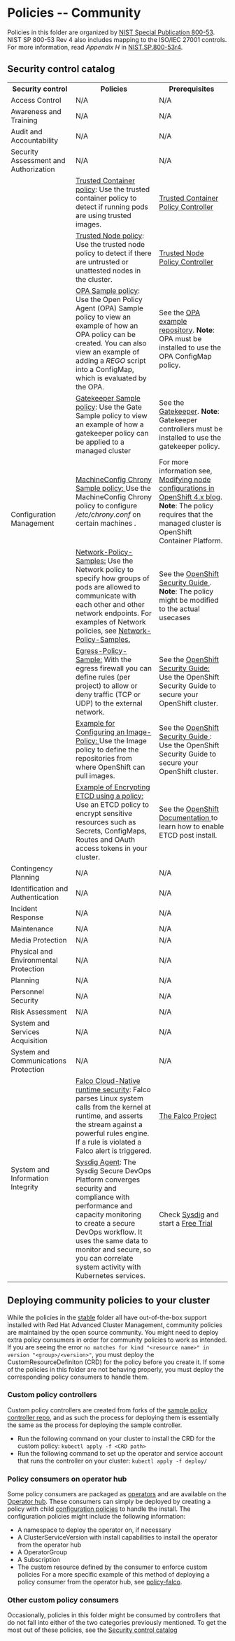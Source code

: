 # Policies -- Community
Policies in this folder are organized by [NIST Special Publication 800-53](https://nvd.nist.gov/800-53). NIST SP 800-53 Rev 4 also includes mapping to the ISO/IEC 27001 controls. For more information, read _Appendix H_ in [NIST.SP.800-53r4](https://nvlpubs.nist.gov/nistpubs/SpecialPublications/NIST.SP.800-53r4.pdf).

## Security control catalog
<table>
  <tr>
    <th>Security control</th>
    <th>Policies</th>
    <th>Prerequisites</th>
  </tr>
  <tr>
    <td>Access Control</td>
    <td>N/A</td>
    <td>N/A</td>
  </tr>
  <tr>
    <td>Awareness and Training</td>
    <td>N/A</td>
    <td>N/A</td>
  </tr>
  <tr>
    <td>Audit and Accountability</td>
    <td>N/A</td>
    <td>N/A</td>
  </tr>
  <tr>
    <td>Security Assessment and Authorization</td>
    <td>N/A</td>
    <td>N/A</td>
  </tr>
  <tr>
    <td rowspan="9">Configuration Management</td>
    <td><a href="./CM-Configuration-Management/policy-trusted-container.yaml">Trusted Container policy</a>: Use the trusted container policy to detect if running pods are using trusted images.</td>
    <td><a href="https://github.com/ycao56/trusted-container-policy-controller">Trusted Container Policy Controller</a></td>
  </tr>
  <tr>
    <td><a href="./CM-Configuration-Management/policy-trusted-node.yaml">Trusted Node policy</a>: Use the trusted node policy to detect if there are untrusted or unattested nodes in the cluster.</td>
    <td><a href="https://github.com/lumjjb/trusted-node-policy-controller">Trusted Node Policy Controller</a></td>
  </tr>
  <tr>
    <td><a href="./CM-Configuration-Management/policy-opa-sample.yaml">OPA Sample policy</a>: Use the Open Policy Agent (OPA) Sample policy to view an example of how an OPA policy can be created. You can also view an example of adding a <i>REGO</i> script into a ConfigMap, which is evaluated by the OPA.</td>
    <td>See the <a href="https://github.com/ycao56/mcm-opa">OPA example repository</a>. <b>Note</b>: OPA must be installed to use the OPA ConfigMap policy.</td>
  </tr>
  <tr>
    <td><a href="./CM-Configuration-Management/policy-gatekeeper-sample.yaml">Gatekeeper Sample policy</a>: Use the Gate Sample policy to view an example of how a gatekeeper policy can be applied to a managed cluster</td>
    <td>See the <a href="https://github.com/open-policy-agent/gatekeeper">Gatekeeper</a>. <b>Note</b>: Gatekeeper controllers must be installed to use the gatekeeper policy.</td>
  </tr>
  <tr>
    <td><a href="./CM-Configuration-Management/policy-machineconfig-chrony.yaml">MachineConfig Chrony Sample policy: </a> Use the MachineConfig Chrony policy to configure <i>/etc/chrony.conf</i> on certain machines </a>.</td> 
    <td>For more information see, <a href="https://jaosorior.dev/2019/modifying-node-configurations-in-openshift-4.x/"> Modifying node configurations in OpenShift 4.x blog</a>. <b>Note</b>: The policy requires that the managed cluster is OpenShift Container Platform.</td>
    </tr>
  <tr>
    <td><a href="./CM-Configuration-Management/policy-network-policy-samples.yaml">Network-Policy-Samples:</a> Use the Network policy to specify how groups of pods are allowed to communicate with each other and other network endpoints. For examples of Network policies, see <a href="./CM-Configuration-Management/policy-network-policy-samples.yaml">Network-Policy-Samples.</a>
    <td>See the <a href "https://access.redhat.com/articles/5059881"> OpenShift Security Guide </a>. <b>Note</b>: The policy might be modified to the actual usecases </td>
    </tr>
  <tr>
    <td><a href="./CM-Configuration-Management/policy-egress-firewall-sample.yaml">Egress-Policy-Sample:</a> With the egress firewall you can define rules (per project) to allow or deny traffic (TCP or UDP) to the external network.</td>
    <td>See the <a href "https://access.redhat.com/articles/5059881"> OpenShift Security Guide:</a> Use the OpenShift Security Guide to secure your OpenShift cluster. </td>
    </tr>  
  <tr>
    <td><a href="./CM-Configuration-Management/policy-image-policy-sample.yaml">Example for Configuring an Image-Policy: </a> Use the Image policy to define the repositories from where OpenShift can pull images.</td> 
    <td>See the <a href "https://access.redhat.com/articles/5059881"> OpenShift Security Guide </a>: Use the OpenShift Security Guide to secure your OpenShift cluster. </td>
    </tr>
  <tr>
    <td><a href="./CM-Configuration-Management/policy-encrypt-etcd-sample.yaml">Example of Encrypting ETCD using a policy:</a> Use an ETCD policy to encrypt sensitive resources such as Secrets, ConfigMaps, Routes and  OAuth access tokens in your cluster. </td> 
    <td>See the <a href "https://access.redhat.com/documentation/en-us/openshift_container_platform/4.5/html/security/encrypting-etcd#enabling-etcd-encryption_encrypting-etcd"> OpenShift Documentation </a> to learn how to enable ETCD post install.</td>
    </tr>
   <tr>
    <td>Contingency Planning</td>
    <td>N/A</td>
    <td>N/A</td>
  </tr>
  <tr>
    <td>Identification and Authentication</td>
    <td>N/A</td>
    <td>N/A</td>
  </tr>
  <tr>
    <td>Incident Response</td>
    <td>N/A</td>
    <td>N/A</td>
  </tr>
  <tr>
    <td>Maintenance</td>
    <td>N/A</td>
    <td>N/A</td>
  </tr>
  <tr>
    <td>Media Protection</td>
    <td>N/A</td>
    <td>N/A</td>
  </tr>
  <tr>
    <td>Physical and Environmental Protection</td>
    <td>N/A</td>
    <td>N/A</td>
  </tr>
  <tr>
    <td>Planning</td>
    <td>N/A</td>
    <td>N/A</td>
  </tr>
  <tr>
    <td>Personnel Security</td>
    <td>N/A</td>
    <td>N/A</td>
  </tr>
  <tr>
    <td>Risk Assessment</td>
    <td>N/A</td>
    <td>N/A</td>
  </tr>
  <tr>
    <td>System and Services Acquisition</td>
    <td>N/A</td>
    <td>N/A</td>
  </tr>
  <tr>
    <td>System and Communications Protection</td>
    <td>N/A</td>
    <td>N/A</td>
  </tr>
  <tr>
    <td rowspan="2">System and Information Integrity</td>
    <td><a href="./SI-System-and-Information-Integrity/policy-falco.yaml">Falco Cloud-Native runtime security</a>: Falco parses Linux system calls from the kernel at runtime, and asserts <br>the stream against a powerful rules engine. If a rule is violated a Falco alert is triggered.</td>
    <td><a href="https://falco.org/">The Falco Project</a></td>
  </tr>
  <tr>
    <td><a href="./SI-System-and-Information-Integrity/policy-sysdig.yaml">Sysdig Agent</a>: The Sysdig Secure DevOps Platform converges security and compliance with performance and capacity monitoring <br> to create a secure DevOps workflow. It uses the same data to monitor and secure, so you can correlate system activity with Kubernetes services.</td>
    <td>Check <a href="https://sysdig.com/">Sysdig</a> and start a <a href="https://go.sysdig.com/IBM-OpenShift-Everywhere.html">Free Trial</a></td>
  </tr>
</table>

## Deploying community policies to your cluster
While the policies in the [stable](../stable) folder all have out-of-the-box support installed with Red Hat Advanced Cluster Management, community policies are maintained by the open source community. You might need to deploy extra policy consumers in order for community policies to work as intended. If you are seeing the error `no matches for kind "<resource name>" in version "<group>/<version>"`, you must deploy the CustomResourceDefiniton (CRD) for the policy before you create it. If some of the policies in this folder are not behaving properly, you must deploy the corresponding policy consumers to handle them.

### Custom policy controllers
Custom policy controllers are created from forks of the [sample policy controller repo](https://github.com/open-cluster-management/multicloud-operators-policy-controller), and as such the process for deploying them is essentially the same as the process for deploying the sample controller. 
- Run the following command on your cluster to install the CRD for the custom policy: `kubectl apply -f <CRD path>`
- Run the following command to set up the operator and service account that runs the controller on your cluster: `kubectl apply -f deploy/`

### Policy consumers on operator hub
Some policy consumers are packaged as [operators](https://coreos.com/operators/) and are available on the [Operator hub](https://operatorhub.io/). These consumers can simply be deployed by creating a policy with child [configuration policies](https://github.com/open-cluster-management/config-policy-controller) to handle the install. The configuration policies might include the following information:
- A namespace to deploy the operator on, if necessary
- A ClusterServiceVersion with install capabilities to install the operator from the operator hub
- A OperatorGroup
- A Subscription
- The custom resource defined by the consumer to enforce custom policies
For a more specific example of this method of deploying a policy consumer from the operator hub, see [policy-falco](./SI-System-and-Information-Integrity/policy-falco.yaml).

### Other custom policy consumers
Occasionally, policies in this folder might be consumed by controllers that do not fall into either of the two categories previously mentioned. To get the most out of these policies, see the [Security control catalog](#security-control-catalog)
